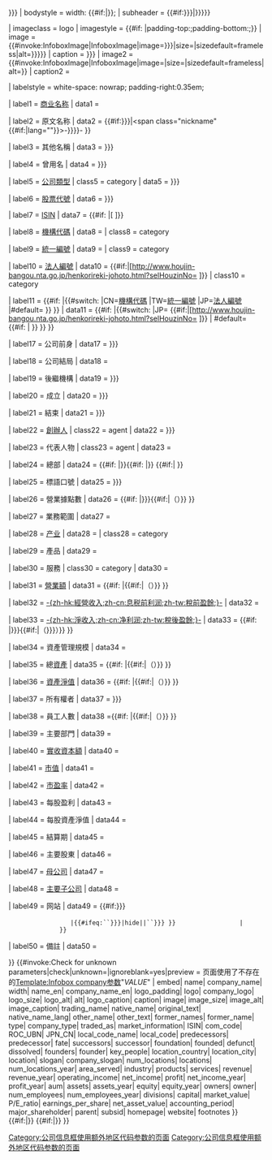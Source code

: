 }}} | bodystyle = width: {{\#if:|}}; | subheader = {{\#if:}}}|}}}}}

| imageclass = logo | imagestyle = {{\#if: |padding-top:;padding-bottom:;}} | image = {{\#invoke:InfoboxImage|InfoboxImage|image=}}}|size=|sizedefault=frameless|alt=}}}}} | caption = }}} | image2 = {{\#invoke:InfoboxImage|InfoboxImage|image=|size=|sizedefault=frameless|alt=}} | caption2 =

| labelstyle = white-space: nowrap; padding-right:0.35em;

| label1 = [商业名称](https://zh.wikipedia.org/wiki/商业名称 "wikilink") | data1 =

| label2 = 原文名称 | data2 = {{\#if:}}}|\<span class="nickname" {{\#if:|lang=""}}\>-}}}}-</span> }}

| label3 = 其他名稱 | data3 = }}}

| label4 = 曾用名 | data4 = }}}

| label5 = [公司類型](https://zh.wikipedia.org/wiki/Category:公司 "wikilink") | class5 = category | data5 = }}}

| label6 = [股票代號](../Page/股票代號.md "wikilink") | data6 = }}}

| label7 = [ISIN](https://zh.wikipedia.org/wiki/国际证券识别码 "wikilink") | data7 = {{\#if: |<span class="plainlinks nourlexpansion">\[ \]</span>}}

| label8 = [機構代碼](../Page/统一社会信用代码.md "wikilink") | data8 =  | class8 = category

| label9 = [統一編號](../Page/統一發票_\(臺灣\).md "wikilink") | data9 =  | class9 = category

| label10 = [法人編號](https://zh.wikipedia.org/wiki/法人編號 "wikilink") | data10 = {{\#if:|\[<http://www.houjin-bangou.nta.go.jp/henkorireki-johoto.html?selHouzinNo=> \]}} | class10 = category

| label11 = {{\#if: |{{\#switch: |CN=[機構代碼](../Page/统一社会信用代码.md "wikilink") |TW=[統一編號](../Page/統一發票_\(臺灣\).md "wikilink") |JP=[法人編號](https://zh.wikipedia.org/wiki/法人編號 "wikilink") |\#default=  }} }} | data11 = {{\#if: |{{\#switch: |JP= {{\#if:|\[<http://www.houjin-bangou.nta.go.jp/henkorireki-johoto.html?selHouzinNo=> \]}} | \#default= {{\#if: |  }} }} }}

| label17 = 公司前身 | data17 = }}}

| label18 = 公司結局 | data18 =

| label19 = 後繼機構 | data19 = }}}

| label20 = 成立 | data20 = }}}

| label21 = 結束 | data21 = }}}

| label22 = [創辦人](https://zh.wikipedia.org/wiki/創辦人 "wikilink") | class22 = agent | data22 = }}}

| label23 = 代表人物 | class23 = agent | data23 =

| label24 = 總部 | data24 = {{\#if: |<span class="country-name"></span>}}{{\#if: |<span class="locality"></span>}} {{\#if:| }}

| label25 = 標語口號 | data25 = }}}

| label26 = 營業據點數 | data26 = {{\#if: |}}}{{\#if:|（）}} }}

| label27 = 業務範圍 | data27 =

| label28 = [产业](../Page/产业.md "wikilink") | data28 =  | class28 = category

| label29 = 產品 | data29 =

| label30 = 服務 | class30 = category | data30 =

| label31 = [營業額](https://zh.wikipedia.org/wiki/營業額 "wikilink") | data31 = {{\#if: |{{\#if:|（）}} }}

| label32 = [-{zh-hk:經營收入;zh-cn:息税前利润;zh-tw:稅前盈餘;}-](https://zh.wikipedia.org/wiki/稅前息前利潤 "wikilink") | data32 =

| label33 = [-{zh-hk:淨收入;zh-cn:净利润;zh-tw:稅後盈餘;}-](../Page/利润_\(经济学\).md "wikilink") | data33 = {{\#if: |}}}{{\#if:|（}}}）}} }}

| label34 = 資產管理規模 | data34 =

| label35 = 總[資產](../Page/資產.md "wikilink") | data35 = {{\#if: |{{\#if:|（）}} }}

| label36 = [資產淨值](../Page/股東權益.md "wikilink") | data36 = {{\#if: |{{\#if:|（）}} }}

| label37 = 所有權者 | data37 = }}}

| label38 = 員工人數 | data38 ={{\#if: |{{\#if:|（）}} }}

| label39 = 主要部門 | data39 =

| label40 = [實收資本額](https://zh.wikipedia.org/wiki/實收資本 "wikilink") | data40 =

| label41 = [市值](https://zh.wikipedia.org/wiki/市值 "wikilink") | data41 =

| label42 = [市盈率](../Page/市盈率.md "wikilink") | data42 =

| label43 = 每股盈利 | data43 =

| label44 = 每股資產淨值 | data44 =

| label45 = 結算期 | data45 =

| label46 = 主要股東 | data46 =

| label47 = [母公司](../Page/控股公司.md "wikilink") | data47 =

| label48 = [主要子公司](../Page/子公司.md "wikilink") | data48 =

| label49 = 网站 | data49 = {{\#if:}}}

`                 |{{#ifeq:``}}}|hide||``}}} }}`
`                 |`
`              }}`

| label50 = 備註 | data50 =

}} {{\#invoke:Check for unknown parameters|check|unknown=|ignoreblank=yes|preview = 页面使用了不存在的[Template:Infobox company参数](https://zh.wikipedia.org/wiki/Template:Infobox_company "wikilink")"_VALUE_" | embed| name| company_name| width| name_en| company_name_en| logo_padding| logo| company_logo| logo_size| logo_alt| alt| logo_caption| caption| image| image_size| image_alt| image_caption| trading_name| native_name| original_text| native_name_lang| other_name| other_text| former_names| former_name| type| company_type| traded_as| market_information| ISIN| com_code| ROC_UBN| JPN_CN| local_code_name| local_code| predecessors| predecessor| fate| successors| successor| foundation| founded| defunct| dissolved| founders| founder| key_people| location_country| location_city| location| slogan| company_slogan| num_locations| locations| num_locations_year| area_served| industry| products| services| revenue| revenue_year| operating_income| net_income| profit| net_income_year| profit_year| aum| assets| assets_year| equity| equity_year| owners| owner| num_employees| num_employees_year| divisions| capital| market_value| P/E_ratio| earnings_per_share| net_asset_value| accounting_period| major_shareholder| parent| subsid| homepage| website| footnotes }} {{\#if:|}} {{\#if:|}} }}<noinclude>  </noinclude>

[Category:公司信息框使用额外地区代码参数的页面](https://zh.wikipedia.org/wiki/Category:公司信息框使用额外地区代码参数的页面 "wikilink") [Category:公司信息框使用额外地区代码参数的页面](https://zh.wikipedia.org/wiki/Category:公司信息框使用额外地区代码参数的页面 "wikilink")